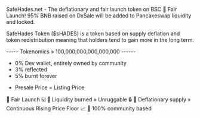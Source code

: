 SafeHades.net - The deflationary and fair launch token on BSC 🚀
Fair Launch! 95% BNB raised on DxSale will be added to Pancakeswap liquidity and locked.


SafeHades Token ($sHADES) is a token based on supply deflation and token redistribution meaning that holders tend to gain more in the long term.


----- Tokenomics » 100,000,000,000,000,000 ------
- 0% Dev wallet, entirely owned by community
- 3% reflected
- 5% burnt forever
* Presale Price = Listing Price


🎯 Fair Launch ☑️
🎯 Liquidity burned » Unruggable 🔒
🎯 Deflationary supply » Continuous Rising Price Floor 📈
🎯 100% community based

